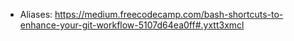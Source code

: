- Aliases: https://medium.freecodecamp.com/bash-shortcuts-to-enhance-your-git-workflow-5107d64ea0ff#.yxtt3xmcl

